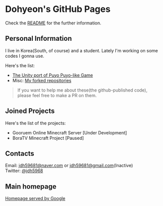 # Dohyeon's GitHub Pages

Check the [README](https://github.com/JeonDohyeon/JeonDohyeon/blob/main/README.md) for the further information.

## Personal Information

I live in Korea(South, of course) and a student.
Lately I'm working on some codes I gonna use.

Here's the list:
- [The Unity port of Puyo Puyo-like Game](https://github.com/JeonDohyeon/puyo_puyo_unity)
- Misc: [My forked repositories](https://github.com/JeonDohyeon/Forked-Repos-List)
> If you want to help me about these(the github-published code), please feel free to make a PR on them.

## Joined Projects

Here's the list of the projects:
- Gooruem Online Minecraft Server [Under Development]
- BoraTV Minecraft Project [Paused]

## Contacts

Email: <jdh59681@naver.com> or <jdh59681@gmail.com>(Inactive)<br>
Twitter: [@jdh5968](https://twitter.com/jdh5968)

## Main homepage

[Homepage served by Google](http://jdh5968.pe.kr)
